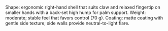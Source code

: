 Shape: ergonomic right-hand shell that suits claw and relaxed fingertip on smaller hands with a back‑set high hump for palm support.
Weight: moderate; stable feel that favors control (70 g).
Coating: matte coating with gentle side texture; side walls provide neutral-to-light flare.
